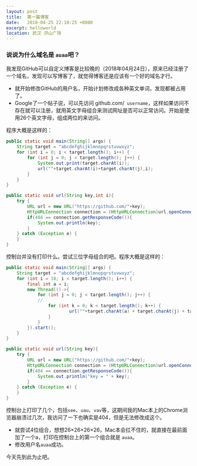 ```yaml
---
layout: post
title:  第一篇博客
date:   2018-04-25 22:10:25 +0800
excerpt: helloworld
location: 武汉 洪山广场
---
```


### 说说为什么域名是 ``auaa``吧？

  我发现GitHub可以自定义博客是比较晚的（2018年04月24日），原来已经注册了一个域名，发现可以写博客了，就觉得博客还是应该有一个好的域名才行。

  - 就开始修改GitHub的用户名，开始计划修改成各种英文单词，发现都被占用了。
  - Google了一个帖子说，可以先访问 github.com/`` username``，这样如果访问不存在就可以注册，就用英文字母组合来测试网址是否可以正常访问。开始是使用26个英文字母，组成两位的来访问。

  程序大概是这样的：

  ```java
  public static void main(String[] args) {
      String target = "abcdefghijklmnopqrstuvwxyz";
      for (int i = 0; i < target.length(); i++) {
          for (int j = 0; j < target.length(); j++) {
              System.out.print(target.charAt(i));
              url(""+target.charAt(i)+target.charAt(j),i);
          }
      }
  }

  public static void url(String key,int i){
      try {
          URL url = new URL("https://github.com/"+key);
          HttpURLConnection connection = (HttpURLConnection)url.openConnection();
          if(404 == connection.getResponseCode()){
              System.out.println(key);
          }
      } catch (Exception e) {
      }
  }
  ```

  控制台并没有打印什么。尝试三位字母组合的吧。程序大概是这样的：

  ```java
  public static void main(String[] args) {
      String target = "abcdefghijklmnopqrstuvwxyz";
      for (int i = 18; i < target.length(); i++) {
          final int a = i;
          new Thread(()->{
              for (int j = 0; j < target.length(); j++) {
              //
                  for (int k = 0; k < target.length(); k++) {
                          url(""+target.charAt(a) + target.charAt(j) + target.charAt(k));
                  }
              }
          }).start();
      }
  }

  public static void url(String key){
      try {
          URL url = new URL("https://github.com/"+key);
          HttpURLConnection connection = (HttpURLConnection)url.openConnection();
          if(404 == connection.getResponseCode()){
              System.out.println("key = " + key);
          }
      } catch (Exception e) {
      }
  }
  ```

  控制台上打印了几个，包括``see``、``uau``、``vav``等，这期间我的Mac本上的Chrome浏览器崩溃过几次，我访问了一下也确实是404，但是无法修改成这个。

  - 就尝试4位组合，想想26×26×26×26，Mac本会扛不住的，就直接在最前面加了一个a，打印在控制台上的第一个组合就是 ``auaa``。
  - 修改用户名``auaa``成功。



今天先到此为止吧。

